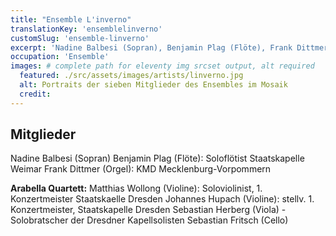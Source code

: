 ```yaml
---
title: "Ensemble L'inverno"
translationKey: 'ensemblelinverno'
customSlug: 'ensemble-linverno'
excerpt: 'Nadine Balbesi (Sopran), Benjamin Plag (Flöte), Frank Dittmer (Orgel), Matthias Wollong (Violine), Johannes Hupach (Violine), Sebastian Herberg (Viola), Sebastian Fritsch (Cello)'
occupation: 'Ensemble'
images: # complete path for eleventy img srcset output, alt required
  featured: ./src/assets/images/artists/linverno.jpg
  alt: Portraits der sieben Mitglieder des Ensembles im Mosaik
  credit:
---
```


## Mitglieder

Nadine Balbesi (Sopran)
Benjamin Plag (Flöte): Soloflötist Staatskapelle Weimar
Frank Dittmer (Orgel): KMD Mecklenburg-Vorpommern

**Arabella Quartett:**
Matthias Wollong (Violine): Soloviolinist, 1. Konzertmeister Staatskaelle Dresden
Johannes Hupach (Violine): stellv. 1. Konzertmeister, Staatskapelle Dresden
Sebastian Herberg (Viola) - Solobratscher der Dresdner Kapellsolisten
Sebastian Fritsch (Cello)
